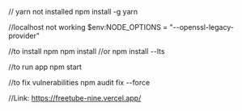 // yarn not installed
npm install -g yarn

//localhost not working 
$env:NODE_OPTIONS = "--openssl-legacy-provider"

//to install npm 
npm install
//or
npm install --lts

//to run app
npm start

//to fix vulnerabilities
npm audit fix --force

//Link: https://freetube-nine.vercel.app/
